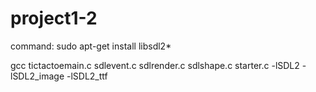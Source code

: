 # project1-2
command: 
sudo apt-get install libsdl2*


gcc tictactoemain.c sdlevent.c sdlrender.c sdlshape.c starter.c -lSDL2 -lSDL2_image -lSDL2_ttf
